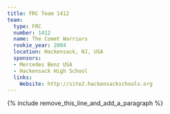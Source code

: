 ```yaml
---
title: FRC Team 1412
team:
  type: FRC
  number: 1412
  name: The Comet Warriors
  rookie_year: 2004
  location: Hackensack, NJ, USA
  sponsors:
  - Mercedes Benz USA
  - Hackensack High School
  links:
    Website: http://site2.hackensackschools.org
---
```


{% include remove_this_line_and_add_a_paragraph %}